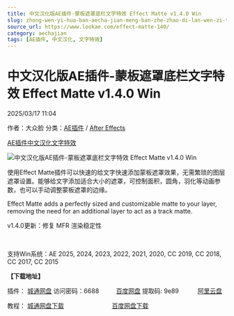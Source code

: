 ```yaml
---
title: 中文汉化版AE插件-蒙板遮罩底栏文字特效 Effect Matte v1.4.0 Win
slug: zhong-wen-yi-hua-ban-aecha-jian-meng-ban-zhe-zhao-di-lan-wen-zi-te-xiao-effect-matte-v1-4-0-win
source_url: https://www.lookae.com/effect-matte-140/
category: aechajian
tags: [AE插件, 中文汉化, 文字特效]
---
```

# 中文汉化版AE插件-蒙板遮罩底栏文字特效 Effect Matte v1.4.0 Win

2025/03/17 11:04

作者：大众脸
分类：[AE插件](https://www.lookae.com/after-effects/aechajian/) / [After Effects](https://www.lookae.com/after-effects/)

[AE插件](https://www.lookae.com/tag/ae%e6%8f%92%e4%bb%b6/)[中文汉化](https://www.lookae.com/tag/%e4%b8%ad%e6%96%87%e6%b1%89%e5%8c%96/)[文字特效](https://www.lookae.com/tag/%e6%96%87%e5%ad%97%e7%89%b9%e6%95%88/)

![中文汉化版AE插件-蒙板遮罩底栏文字特效 Effect Matte v1.4.0 Win](https://www.lookae.com/wp-content/uploads/2018/07/Effect-Matte-.jpg "中文汉化版AE插件-蒙板遮罩底栏文字特效 Effect Matte v1.4.0 Win-LookAE.com")

使用Effect Matte插件可以快速的给文字快速添加蒙板遮罩效果，无需繁琐的图层遮罩设置。能够给文字添加适合大小的遮罩，可控制面积，圆角，羽化等动画参数，也可以手动调整蒙板遮罩的边缘。

Effect Matte adds a perfectly sized and customizable matte to your layer, removing the need for an additional layer to act as a track matte.

v1.4.0更新：修复 MFR 渲染稳定性

[﻿](https://cloud.video.taobao.com//play/u/705956171/p/1/e/6/t/1/50189362906.mp4?_=1")

支持Win系统：AE 2025, 2024, 2023, 2022, 2021, 2020, CC 2019, CC 2018, CC 2017, CC 2015

**【下载地址】**

插件： [城通网盘](https://url70.ctfile.com/f/2827370-1470896071-e413f6?p=4431) 访问密码：6688          [百度网盘](https://pan.baidu.com/s/1LcW8TNXSbqBY5dweeWv0MA?pwd=9e89) 提取码: 9e89           [阿里云盘](https://www.alipan.com/s/EREAWWx6D6e)

教程： [城通网盘下载](https://lookae.ctfile.com/fs/680462-324510804)                            [百度网盘下载](https://pan.baidu.com/s/1A9mHyE2v9jZLuFziR4me0g)
